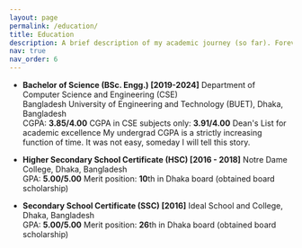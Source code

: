 ```yaml
---
layout: page
permalink: /education/
title: Education
description: A brief description of my academic journey (so far). Forever in debt of all of my teachers.
nav: true
nav_order: 6
---
```


- **Bachelor of Science (BSc. Engg.) \[2019-2024\]**
  Department of Computer Science and Engineering (CSE)  
  Bangladesh University of Engineering and Technology (BUET), Dhaka, Bangladesh  
  CGPA: **3.85/4.00**
  CGPA in CSE subjects only: **3.91/4.00**
  Dean's List for academic excellence
  My undergrad CGPA is a strictly increasing function of time. It was not easy, someday I will tell this story.



- **Higher Secondary School Certificate (HSC) \[2016 - 2018\]**
  Notre Dame College, Dhaka, Bangladesh  
  GPA: **5.00/5.00**
  Merit position: **10**th in Dhaka board (obtained board scholarship)



- **Secondary School Certificate (SSC) \[2016\]**
  Ideal School and College, Dhaka, Bangladesh  
  GPA: **5.00/5.00**
  Merit position: **26**th in Dhaka board (obtained board scholarship)

